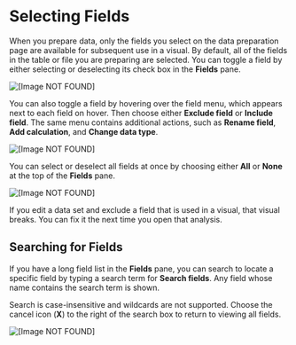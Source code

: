 # Selecting Fields<a name="selecting-fields"></a>

When you prepare data, only the fields you select on the data preparation page are available for subsequent use in a visual\. By default, all of the fields in the table or file you are preparing are selected\. You can toggle a field by either selecting or deselecting its check box in the **Fields** pane\.

![\[Image NOT FOUND\]](http://docs.aws.amazon.com/quicksight/latest/user/images/select-field.png)

You can also toggle a field by hovering over the field menu, which appears next to each field on hover\. Then choose either **Exclude field** or **Include field**\. The same menu contains additional actions, such as **Rename field**, **Add calculation**, and **Change data type**\.

![\[Image NOT FOUND\]](http://docs.aws.amazon.com/quicksight/latest/user/images/field-menu.png)

You can select or deselect all fields at once by choosing either **All** or **None** at the top of the **Fields** pane\.

![\[Image NOT FOUND\]](http://docs.aws.amazon.com/quicksight/latest/user/images/exclude-all-field.png)

If you edit a data set and exclude a field that is used in a visual, that visual breaks\. You can fix it the next time you open that analysis\.

## Searching for Fields<a name="searching-for-a-field-data-prep"></a>

If you have a long field list in the **Fields** pane, you can search to locate a specific field by typing a search term for **Search fields**\. Any field whose name contains the search term is shown\. 

Search is case\-insensitive and wildcards are not supported\. Choose the cancel icon \(**X**\) to the right of the search box to return to viewing all fields\.

![\[Image NOT FOUND\]](http://docs.aws.amazon.com/quicksight/latest/user/images/search-data-fields.png)